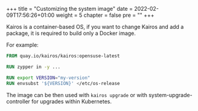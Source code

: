 +++
title = "Customizing the system image"
date = 2022-02-09T17:56:26+01:00
weight = 5
chapter = false
pre = ""
+++

Kairos is a container-based OS, if you want to change Kairos and add a package, it is required to build only a Docker image.

For example:

```Dockerfile
FROM quay.io/kairos/kairos:opensuse-latest

RUN zypper in -y ...

RUN export VERSION="my-version"
RUN envsubst '${VERSION}' </etc/os-release
```

The image can be then used with `kairos upgrade` or with system-upgrade-controller for upgrades within Kubernetes.
